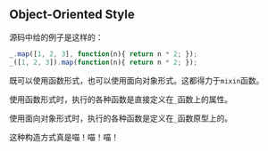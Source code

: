 ## Object-Oriented Style

源码中给的例子是这样的：

```js
_.map([1, 2, 3], function(n){ return n * 2; });
_([1, 2, 3]).map(function(n){ return n * 2; });
```

既可以使用函数形式，也可以使用面向对象形式。这都得力于`mixin`函数。

使用函数形式时，执行的各种函数是直接定义在`_`函数上的属性。

使用面向对象形式时，执行的各种函数是定义在`_`函数原型上的。

这种构造方式真是喵！喵！喵！